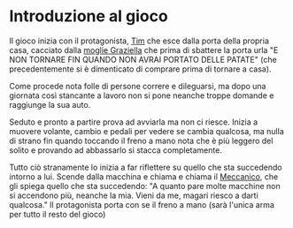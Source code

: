 # Introduzione al gioco

Il gioco inizia con il protagonista, [Tim](Tim.md) che esce dalla porta della propria casa, cacciato dalla [moglie Graziella](NPC/Graziella.md) che prima di sbattere la porta urla "E NON TORNARE FIN QUANDO NON AVRAI PORTATO DELLE PATATE" (che precedentemente si è dimenticato di comprare prima di tornare a casa).

Come procede nota folle di persone correre e dileguarsi, ma dopo una giornata così stancante a lavoro non si pone neanche troppe domande e raggiunge la sua auto.

Seduto e pronto a partire prova ad avviarla ma non ci riesce. Inizia a muovere volante, cambio e pedali per vedere se cambia qualcosa, ma nulla di strano fin quando toccando il freno a mano nota che è più leggero del solito e provando ad abbassarlo si stacca completamente.

Tutto ciò stranamente lo inizia a far riflettere su quello che sta succedendo intorno a lui.
Scende dalla macchina e chiama e chiama il [Meccanico](Boss/Meccanico.md), che gli spiega quello che sta succedendo:
"A quanto pare molte macchine non si accendono più, neanche la mia. Vieni da me, magari riesco a darti qualcosa."
Il protagonista porta con se il freno a mano (sarà l'unica arma per tutto il resto del gioco)
